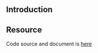 ## Introduction

## Resource

Code source and document is [here](https://github.com/kcl-lang/artifacthub/tree/main/check-deprecated-api)
